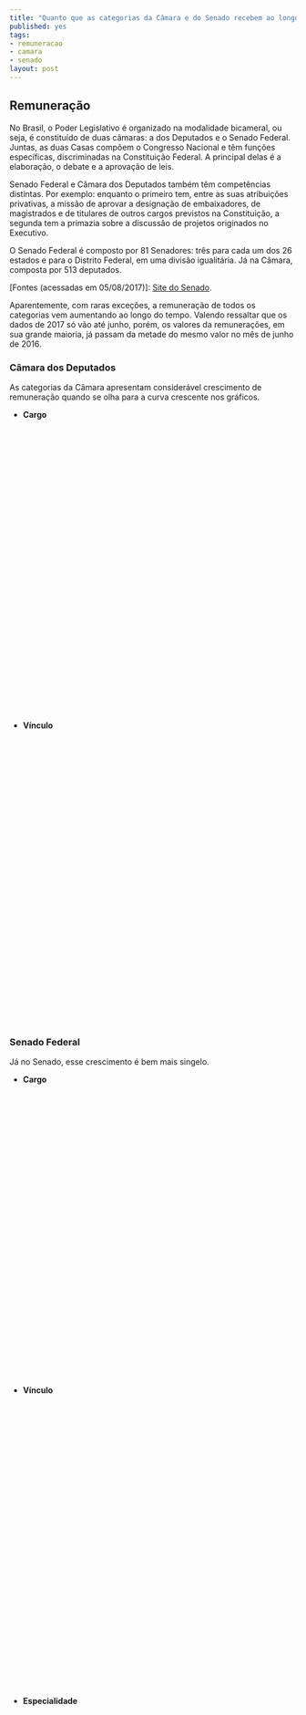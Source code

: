```yaml
---
title: "Quanto que as categorias da Câmara e do Senado recebem ao longo do tempo"
published: yes
tags:
- remuneracao
- camara
- senado
layout: post
---
```






## Remuneração

No Brasil, o Poder Legislativo é organizado na modalidade bicameral, ou seja, é constituído de duas câmaras: a dos Deputados e o Senado Federal. Juntas, as duas Casas compõem o Congresso Nacional e têm funções específicas, discriminadas na Constituição Federal. A principal delas é a elaboração, o debate e a aprovação de leis.

Senado Federal e Câmara dos Deputados também têm competências distintas. Por exemplo: enquanto o primeiro tem, entre as suas atribuições privativas, a missão de aprovar a designação de embaixadores, de magistrados e de titulares de outros cargos previstos na Constituição, a segunda tem a primazia sobre a discussão de projetos originados no Executivo.

O Senado Federal é composto por 81 Senadores: três para cada um dos 26 estados e para o Distrito Federal, em uma divisão igualitária. Já na Câmara, composta por 513 deputados.

[Fontes (acessadas em 05/08/2017)]: [Site do Senado](https://www12.senado.leg.br/transparencia/laipergunta).

Aparentemente, com raras exceções, a remuneração de todos os categorias vem aumentando ao longo do tempo. Valendo ressaltar que os dados de 2017 só vão até junho, porém, os valores da remunerações, em sua grande maioria, já passam da metade do  mesmo valor no mês de junho de 2016.

### **Câmara dos Deputados**

As categorias da Câmara apresentam considerável crescimento de remuneração quando se olha para a curva crescente nos gráficos.

* **Cargo**

<!--html_preserve--><div id="htmlwidget-bd9203473c2381dd79d2" style="width:100%;height:500px;" class="highchart html-widget"></div>
<script type="application/json" data-for="htmlwidget-bd9203473c2381dd79d2">{"x":{"hc_opts":{"title":{"text":null},"yAxis":{"title":{"text":"Valor da Remuneração (milhões R$)"},"type":"linear"},"credits":{"enabled":false},"exporting":{"enabled":false},"plotOptions":{"series":{"turboThreshold":0,"showInLegend":true,"marker":{"enabled":true}},"treemap":{"layoutAlgorithm":"squarified"},"bubble":{"minSize":5,"maxSize":25},"scatter":{"marker":{"symbol":"circle"}}},"annotationsOptions":{"enabledButtons":false},"tooltip":{"delayForDisplay":10,"pointFormat":"Valor: {point.y} <br> Média: {point.avg_kincaid}"},"series":[{"name":" ANALISTA LEGISLATIVO","data":[{"d":"2012-01-01","name":"2012-01-01","kincaid":123.89462069,"avg_kincaid":338.730291386667,"y":123.89462069,"size":338.730291386667,"z":338.730291386667},{"d":"2013-01-01","name":"2013-01-01","kincaid":316.99790974,"avg_kincaid":338.730291386667,"y":316.99790974,"size":338.730291386667,"z":338.730291386667},{"d":"2014-01-01","name":"2014-01-01","kincaid":358.33242684,"avg_kincaid":338.730291386667,"y":358.33242684,"size":338.730291386667,"z":338.730291386667},{"d":"2015-01-01","name":"2015-01-01","kincaid":466.64064704,"avg_kincaid":338.730291386667,"y":466.64064704,"size":338.730291386667,"z":338.730291386667},{"d":"2016-01-01","name":"2016-01-01","kincaid":487.75379089,"avg_kincaid":338.730291386667,"y":487.75379089,"size":338.730291386667,"z":338.730291386667},{"d":"2017-01-01","name":"2017-01-01","kincaid":278.76235312,"avg_kincaid":338.730291386667,"y":278.76235312,"size":338.730291386667,"z":338.730291386667}],"type":"bubble"},{"name":" CARGO EM COMISSAO","data":[{"d":"2012-01-01","name":"2012-01-01","kincaid":0.13996098,"avg_kincaid":0.23469335,"y":0.13996098,"size":0.23469335,"z":0.23469335},{"d":"2013-01-01","name":"2013-01-01","kincaid":0.40872643,"avg_kincaid":0.23469335,"y":0.40872643,"size":0.23469335,"z":0.23469335},{"d":"2014-01-01","name":"2014-01-01","kincaid":0.31203381,"avg_kincaid":0.23469335,"y":0.31203381,"size":0.23469335,"z":0.23469335},{"d":"2015-01-01","name":"2015-01-01","kincaid":0.15461441,"avg_kincaid":0.23469335,"y":0.15461441,"size":0.23469335,"z":0.23469335},{"d":"2016-01-01","name":"2016-01-01","kincaid":0.28034448,"avg_kincaid":0.23469335,"y":0.28034448,"size":0.23469335,"z":0.23469335},{"d":"2017-01-01","name":"2017-01-01","kincaid":0.11247999,"avg_kincaid":0.23469335,"y":0.11247999,"size":0.23469335,"z":0.23469335}],"type":"bubble"},{"name":" DEPUTADO","data":[{"d":"2012-01-01","name":"2012-01-01","kincaid":22.03194775,"avg_kincaid":85.72277961,"y":22.03194775,"size":85.72277961,"z":85.72277961},{"d":"2013-01-01","name":"2013-01-01","kincaid":52.4904465,"avg_kincaid":85.72277961,"y":52.4904465,"size":85.72277961,"z":85.72277961},{"d":"2014-01-01","name":"2014-01-01","kincaid":47.7768733,"avg_kincaid":85.72277961,"y":47.7768733,"size":85.72277961,"z":85.72277961},{"d":"2015-01-01","name":"2015-01-01","kincaid":136.21369157,"avg_kincaid":85.72277961,"y":136.21369157,"size":85.72277961,"z":85.72277961},{"d":"2016-01-01","name":"2016-01-01","kincaid":154.09333998,"avg_kincaid":85.72277961,"y":154.09333998,"size":85.72277961,"z":85.72277961},{"d":"2017-01-01","name":"2017-01-01","kincaid":101.73037856,"avg_kincaid":85.72277961,"y":101.73037856,"size":85.72277961,"z":85.72277961}],"type":"bubble"},{"name":" TECNICO LEGISLATIVO","data":[{"d":"2012-01-01","name":"2012-01-01","kincaid":76.45708965,"avg_kincaid":191.753450456667,"y":76.45708965,"size":191.753450456667,"z":191.753450456667},{"d":"2013-01-01","name":"2013-01-01","kincaid":194.10940987,"avg_kincaid":191.753450456667,"y":194.10940987,"size":191.753450456667,"z":191.753450456667},{"d":"2014-01-01","name":"2014-01-01","kincaid":210.61435241,"avg_kincaid":191.753450456667,"y":210.61435241,"size":191.753450456667,"z":191.753450456667},{"d":"2015-01-01","name":"2015-01-01","kincaid":259.7539336,"avg_kincaid":191.753450456667,"y":259.7539336,"size":191.753450456667,"z":191.753450456667},{"d":"2016-01-01","name":"2016-01-01","kincaid":264.12159985,"avg_kincaid":191.753450456667,"y":264.12159985,"size":191.753450456667,"z":191.753450456667},{"d":"2017-01-01","name":"2017-01-01","kincaid":145.46431736,"avg_kincaid":191.753450456667,"y":145.46431736,"size":191.753450456667,"z":191.753450456667}],"type":"bubble"}],"xAxis":{"type":"category","title":{"text":"Cargos"}}},"theme":{"chart":{"backgroundColor":"transparent"}},"conf_opts":{"global":{"Date":null,"VMLRadialGradientURL":"http =//code.highcharts.com/list(version)/gfx/vml-radial-gradient.png","canvasToolsURL":"http =//code.highcharts.com/list(version)/modules/canvas-tools.js","getTimezoneOffset":null,"timezoneOffset":0,"useUTC":true},"lang":{"contextButtonTitle":"Chart context menu","decimalPoint":".","downloadJPEG":"Download JPEG image","downloadPDF":"Download PDF document","downloadPNG":"Download PNG image","downloadSVG":"Download SVG vector image","drillUpText":"Back to {series.name}","invalidDate":null,"loading":"Loading...","months":["January","February","March","April","May","June","July","August","September","October","November","December"],"noData":"No data to display","numericSymbols":["k","M","G","T","P","E"],"printChart":"Print chart","resetZoom":"Reset zoom","resetZoomTitle":"Reset zoom level 1:1","shortMonths":["Jan","Feb","Mar","Apr","May","Jun","Jul","Aug","Sep","Oct","Nov","Dec"],"thousandsSep":" ","weekdays":["Sunday","Monday","Tuesday","Wednesday","Thursday","Friday","Saturday"]}},"type":"chart","fonts":[],"debug":false},"evals":[],"jsHooks":[]}</script><!--/html_preserve-->

* **Vínculo**

<!--html_preserve--><div id="htmlwidget-e07e918fb7351fc9e4ca" style="width:100%;height:500px;" class="highchart html-widget"></div>
<script type="application/json" data-for="htmlwidget-e07e918fb7351fc9e4ca">{"x":{"hc_opts":{"title":{"text":null},"yAxis":{"title":{"text":"Valor da Remuneração (milhões R$)"},"type":"linear"},"credits":{"enabled":false},"exporting":{"enabled":false},"plotOptions":{"series":{"turboThreshold":0,"showInLegend":true,"marker":{"enabled":true}},"treemap":{"layoutAlgorithm":"squarified"},"bubble":{"minSize":5,"maxSize":25},"scatter":{"marker":{"symbol":"circle"}}},"annotationsOptions":{"enabledButtons":false},"tooltip":{"delayForDisplay":10,"pointFormat":"Valor: {point.y} <br> Média: {point.avg_kincaid}"},"series":[{"name":" APOSENTADORIA PARLAMENTAR","data":[{"d":"2012-01-01","name":"2012-01-01","kincaid":0.11693468,"avg_kincaid":0.299149594,"y":0.11693468,"size":0.299149594,"z":0.299149594},{"d":"2013-01-01","name":"2013-01-01","kincaid":0.18254185,"avg_kincaid":0.299149594,"y":0.18254185,"size":0.299149594,"z":0.299149594},{"d":"2014-01-01","name":"2014-01-01","kincaid":0.3834644,"avg_kincaid":0.299149594,"y":0.3834644,"size":0.299149594,"z":0.299149594},{"d":"2015-01-01","name":"2015-01-01","kincaid":0.44010299,"avg_kincaid":0.299149594,"y":0.44010299,"size":0.299149594,"z":0.299149594},{"d":"2016-01-01","name":"2016-01-01","kincaid":0.37270405,"avg_kincaid":0.299149594,"y":0.37270405,"size":0.299149594,"z":0.299149594}],"type":"bubble"},{"name":" CARGO DE NATUREZA ESPECIAL","data":[{"d":"2012-01-01","name":"2012-01-01","kincaid":0.0581688,"avg_kincaid":0.09327073,"y":0.0581688,"size":0.09327073,"z":0.09327073},{"d":"2013-01-01","name":"2013-01-01","kincaid":0.11648413,"avg_kincaid":0.09327073,"y":0.11648413,"size":0.09327073,"z":0.09327073},{"d":"2014-01-01","name":"2014-01-01","kincaid":0.06847144,"avg_kincaid":0.09327073,"y":0.06847144,"size":0.09327073,"z":0.09327073},{"d":"2015-01-01","name":"2015-01-01","kincaid":0.07190124,"avg_kincaid":0.09327073,"y":0.07190124,"size":0.09327073,"z":0.09327073},{"d":"2016-01-01","name":"2016-01-01","kincaid":0.18057323,"avg_kincaid":0.09327073,"y":0.18057323,"size":0.09327073,"z":0.09327073},{"d":"2017-01-01","name":"2017-01-01","kincaid":0.06402554,"avg_kincaid":0.09327073,"y":0.06402554,"size":0.09327073,"z":0.09327073}],"type":"bubble"},{"name":" INATIVO","data":[{"d":"2012-01-01","name":"2012-01-01","kincaid":0.1044544,"avg_kincaid":0.476908848333333,"y":0.1044544,"size":0.476908848333333,"z":0.476908848333333},{"d":"2013-01-01","name":"2013-01-01","kincaid":0.64881447,"avg_kincaid":0.476908848333333,"y":0.64881447,"size":0.476908848333333,"z":0.476908848333333},{"d":"2014-01-01","name":"2014-01-01","kincaid":0.87240956,"avg_kincaid":0.476908848333333,"y":0.87240956,"size":0.476908848333333,"z":0.476908848333333},{"d":"2015-01-01","name":"2015-01-01","kincaid":0.75443978,"avg_kincaid":0.476908848333333,"y":0.75443978,"size":0.476908848333333,"z":0.476908848333333},{"d":"2016-01-01","name":"2016-01-01","kincaid":0.25278077,"avg_kincaid":0.476908848333333,"y":0.25278077,"size":0.476908848333333,"z":0.476908848333333},{"d":"2017-01-01","name":"2017-01-01","kincaid":0.22855411,"avg_kincaid":0.476908848333333,"y":0.22855411,"size":0.476908848333333,"z":0.476908848333333}],"type":"bubble"},{"name":" PARLAMENTAR","data":[{"d":"2012-01-01","name":"2012-01-01","kincaid":21.91501307,"avg_kincaid":85.4734882816667,"y":21.91501307,"size":85.4734882816667,"z":85.4734882816667},{"d":"2013-01-01","name":"2013-01-01","kincaid":52.30790465,"avg_kincaid":85.4734882816667,"y":52.30790465,"size":85.4734882816667,"z":85.4734882816667},{"d":"2014-01-01","name":"2014-01-01","kincaid":47.3934089,"avg_kincaid":85.4734882816667,"y":47.3934089,"size":85.4734882816667,"z":85.4734882816667},{"d":"2015-01-01","name":"2015-01-01","kincaid":135.77358858,"avg_kincaid":85.4734882816667,"y":135.77358858,"size":85.4734882816667,"z":85.4734882816667},{"d":"2016-01-01","name":"2016-01-01","kincaid":153.72063593,"avg_kincaid":85.4734882816667,"y":153.72063593,"size":85.4734882816667,"z":85.4734882816667},{"d":"2017-01-01","name":"2017-01-01","kincaid":101.73037856,"avg_kincaid":85.4734882816667,"y":101.73037856,"size":85.4734882816667,"z":85.4734882816667}],"type":"bubble"},{"name":" PENSAO CIVIL","data":[{"d":"2012-01-01","name":"2012-01-01","kincaid":0.06914808,"avg_kincaid":0.198182503333333,"y":0.06914808,"size":0.198182503333333,"z":0.198182503333333},{"d":"2013-01-01","name":"2013-01-01","kincaid":0.21337269,"avg_kincaid":0.198182503333333,"y":0.21337269,"size":0.198182503333333,"z":0.198182503333333},{"d":"2014-01-01","name":"2014-01-01","kincaid":0.19559919,"avg_kincaid":0.198182503333333,"y":0.19559919,"size":0.198182503333333,"z":0.198182503333333},{"d":"2015-01-01","name":"2015-01-01","kincaid":0.22259537,"avg_kincaid":0.198182503333333,"y":0.22259537,"size":0.198182503333333,"z":0.198182503333333},{"d":"2016-01-01","name":"2016-01-01","kincaid":0.29699375,"avg_kincaid":0.198182503333333,"y":0.29699375,"size":0.198182503333333,"z":0.198182503333333},{"d":"2017-01-01","name":"2017-01-01","kincaid":0.19138594,"avg_kincaid":0.198182503333333,"y":0.19138594,"size":0.198182503333333,"z":0.198182503333333}],"type":"bubble"},{"name":" QUADRO EFETIVO","data":[{"d":"2012-01-01","name":"2012-01-01","kincaid":200.17810786,"avg_kincaid":529.808650491667,"y":200.17810786,"size":529.808650491667,"z":529.808650491667},{"d":"2013-01-01","name":"2013-01-01","kincaid":510.24513245,"avg_kincaid":529.808650491667,"y":510.24513245,"size":529.808650491667,"z":529.808650491667},{"d":"2014-01-01","name":"2014-01-01","kincaid":567.8787705,"avg_kincaid":529.808650491667,"y":567.8787705,"size":529.808650491667,"z":529.808650491667},{"d":"2015-01-01","name":"2015-01-01","kincaid":725.41754549,"avg_kincaid":529.808650491667,"y":725.41754549,"size":529.808650491667,"z":529.808650491667},{"d":"2016-01-01","name":"2016-01-01","kincaid":751.32561622,"avg_kincaid":529.808650491667,"y":751.32561622,"size":529.808650491667,"z":529.808650491667},{"d":"2017-01-01","name":"2017-01-01","kincaid":423.80673043,"avg_kincaid":529.808650491667,"y":423.80673043,"size":529.808650491667,"z":529.808650491667}],"type":"bubble"},{"name":" SECRETARIO PARLAMENTAR","data":[{"d":"2012-01-01","name":"2012-01-01","kincaid":0.07456109,"avg_kincaid":0.136000881666667,"y":0.07456109,"size":0.136000881666667,"z":0.136000881666667},{"d":"2013-01-01","name":"2013-01-01","kincaid":0.26694296,"avg_kincaid":0.136000881666667,"y":0.26694296,"size":0.136000881666667,"z":0.136000881666667},{"d":"2014-01-01","name":"2014-01-01","kincaid":0.24356237,"avg_kincaid":0.136000881666667,"y":0.24356237,"size":0.136000881666667,"z":0.136000881666667},{"d":"2015-01-01","name":"2015-01-01","kincaid":0.08271317,"avg_kincaid":0.136000881666667,"y":0.08271317,"size":0.136000881666667,"z":0.136000881666667},{"d":"2016-01-01","name":"2016-01-01","kincaid":0.09977125,"avg_kincaid":0.136000881666667,"y":0.09977125,"size":0.136000881666667,"z":0.136000881666667},{"d":"2017-01-01","name":"2017-01-01","kincaid":0.04845445,"avg_kincaid":0.136000881666667,"y":0.04845445,"size":0.136000881666667,"z":0.136000881666667}],"type":"bubble"},{"name":" SECRETARIO PARLAMENTAR REQUISITADO","data":[{"d":"2012-01-01","name":"2012-01-01","kincaid":0.00723109,"avg_kincaid":0.016265215,"y":0.00723109,"size":0.016265215,"z":0.016265215},{"d":"2013-01-01","name":"2013-01-01","kincaid":0.02529934,"avg_kincaid":0.016265215,"y":0.02529934,"size":0.016265215,"z":0.016265215}],"type":"bubble"}],"xAxis":{"type":"category","title":{"text":"Vínculo"}}},"theme":{"chart":{"backgroundColor":"transparent"}},"conf_opts":{"global":{"Date":null,"VMLRadialGradientURL":"http =//code.highcharts.com/list(version)/gfx/vml-radial-gradient.png","canvasToolsURL":"http =//code.highcharts.com/list(version)/modules/canvas-tools.js","getTimezoneOffset":null,"timezoneOffset":0,"useUTC":true},"lang":{"contextButtonTitle":"Chart context menu","decimalPoint":".","downloadJPEG":"Download JPEG image","downloadPDF":"Download PDF document","downloadPNG":"Download PNG image","downloadSVG":"Download SVG vector image","drillUpText":"Back to {series.name}","invalidDate":null,"loading":"Loading...","months":["January","February","March","April","May","June","July","August","September","October","November","December"],"noData":"No data to display","numericSymbols":["k","M","G","T","P","E"],"printChart":"Print chart","resetZoom":"Reset zoom","resetZoomTitle":"Reset zoom level 1:1","shortMonths":["Jan","Feb","Mar","Apr","May","Jun","Jul","Aug","Sep","Oct","Nov","Dec"],"thousandsSep":" ","weekdays":["Sunday","Monday","Tuesday","Wednesday","Thursday","Friday","Saturday"]}},"type":"chart","fonts":[],"debug":false},"evals":[],"jsHooks":[]}</script><!--/html_preserve-->

### **Senado Federal**

Já no Senado, esse crescimento é bem mais singelo.

* **Cargo**

<!--html_preserve--><div id="htmlwidget-ce75dea03dd450ec0261" style="width:100%;height:500px;" class="highchart html-widget"></div>
<script type="application/json" data-for="htmlwidget-ce75dea03dd450ec0261">{"x":{"hc_opts":{"title":{"text":null},"yAxis":{"title":{"text":"Valor da Remuneração (milhões R$)"},"type":"linear"},"credits":{"enabled":false},"exporting":{"enabled":false},"plotOptions":{"series":{"turboThreshold":0,"showInLegend":true,"marker":{"enabled":true}},"treemap":{"layoutAlgorithm":"squarified"},"bubble":{"minSize":5,"maxSize":25},"scatter":{"marker":{"symbol":"circle"}}},"annotationsOptions":{"enabledButtons":false},"tooltip":{"delayForDisplay":10,"pointFormat":"Valor: {point.y} <br> Média: {point.avg_kincaid}"},"series":[{"name":"ADVOGADO","data":[{"d":"2013-01-01","name":"2013-01-01","kincaid":8.73258617,"avg_kincaid":8.434512248,"y":8.73258617,"size":8.434512248,"z":8.434512248},{"d":"2014-01-01","name":"2014-01-01","kincaid":9.17343126,"avg_kincaid":8.434512248,"y":9.17343126,"size":8.434512248,"z":8.434512248},{"d":"2015-01-01","name":"2015-01-01","kincaid":9.05329285,"avg_kincaid":8.434512248,"y":9.05329285,"size":8.434512248,"z":8.434512248},{"d":"2016-01-01","name":"2016-01-01","kincaid":9.78336902,"avg_kincaid":8.434512248,"y":9.78336902,"size":8.434512248,"z":8.434512248},{"d":"2017-01-01","name":"2017-01-01","kincaid":5.42988194,"avg_kincaid":8.434512248,"y":5.42988194,"size":8.434512248,"z":8.434512248}],"type":"bubble"},{"name":"ANALISTA LEGISLATIVO","data":[{"d":"2013-01-01","name":"2013-01-01","kincaid":662.64595788,"avg_kincaid":666.12645759,"y":662.64595788,"size":666.12645759,"z":666.12645759},{"d":"2014-01-01","name":"2014-01-01","kincaid":698.56168925,"avg_kincaid":666.12645759,"y":698.56168925,"size":666.12645759,"z":666.12645759},{"d":"2015-01-01","name":"2015-01-01","kincaid":718.94570512,"avg_kincaid":666.12645759,"y":718.94570512,"size":666.12645759,"z":666.12645759},{"d":"2016-01-01","name":"2016-01-01","kincaid":804.86017581,"avg_kincaid":666.12645759,"y":804.86017581,"size":666.12645759,"z":666.12645759},{"d":"2017-01-01","name":"2017-01-01","kincaid":445.61875989,"avg_kincaid":666.12645759,"y":445.61875989,"size":666.12645759,"z":666.12645759}],"type":"bubble"},{"name":"AUXILIAR LEGISLATIVO","data":[{"d":"2013-01-01","name":"2013-01-01","kincaid":15.51823046,"avg_kincaid":15.451945784,"y":15.51823046,"size":15.451945784,"z":15.451945784},{"d":"2014-01-01","name":"2014-01-01","kincaid":16.1592185,"avg_kincaid":15.451945784,"y":16.1592185,"size":15.451945784,"z":15.451945784},{"d":"2015-01-01","name":"2015-01-01","kincaid":16.22789898,"avg_kincaid":15.451945784,"y":16.22789898,"size":15.451945784,"z":15.451945784},{"d":"2016-01-01","name":"2016-01-01","kincaid":19.00528578,"avg_kincaid":15.451945784,"y":19.00528578,"size":15.451945784,"z":15.451945784},{"d":"2017-01-01","name":"2017-01-01","kincaid":10.3490952,"avg_kincaid":15.451945784,"y":10.3490952,"size":15.451945784,"z":15.451945784}],"type":"bubble"},{"name":"CARGO EM COMISSÃO","data":[{"d":"2013-01-01","name":"2013-01-01","kincaid":100.91791467,"avg_kincaid":154.734933742,"y":100.91791467,"size":154.734933742,"z":154.734933742},{"d":"2014-01-01","name":"2014-01-01","kincaid":119.30959212,"avg_kincaid":154.734933742,"y":119.30959212,"size":154.734933742,"z":154.734933742},{"d":"2015-01-01","name":"2015-01-01","kincaid":171.81975836,"avg_kincaid":154.734933742,"y":171.81975836,"size":154.734933742,"z":154.734933742},{"d":"2016-01-01","name":"2016-01-01","kincaid":231.80406765,"avg_kincaid":154.734933742,"y":231.80406765,"size":154.734933742,"z":154.734933742},{"d":"2017-01-01","name":"2017-01-01","kincaid":149.82333591,"avg_kincaid":154.734933742,"y":149.82333591,"size":154.734933742,"z":154.734933742}],"type":"bubble"},{"name":"CARGO ISOLADO","data":[{"d":"2013-01-01","name":"2013-01-01","kincaid":1.48991189,"avg_kincaid":1.372493328,"y":1.48991189,"size":1.372493328,"z":1.372493328},{"d":"2014-01-01","name":"2014-01-01","kincaid":1.54700766,"avg_kincaid":1.372493328,"y":1.54700766,"size":1.372493328,"z":1.372493328},{"d":"2015-01-01","name":"2015-01-01","kincaid":1.60581387,"avg_kincaid":1.372493328,"y":1.60581387,"size":1.372493328,"z":1.372493328},{"d":"2016-01-01","name":"2016-01-01","kincaid":1.5237242,"avg_kincaid":1.372493328,"y":1.5237242,"size":1.372493328,"z":1.372493328},{"d":"2017-01-01","name":"2017-01-01","kincaid":0.69600902,"avg_kincaid":1.372493328,"y":0.69600902,"size":1.372493328,"z":1.372493328}],"type":"bubble"},{"name":"CONSULTOR LEGISLATIVO","data":[{"d":"2013-01-01","name":"2013-01-01","kincaid":90.51315997,"avg_kincaid":102.217060566,"y":90.51315997,"size":102.217060566,"z":102.217060566},{"d":"2014-01-01","name":"2014-01-01","kincaid":106.61189083,"avg_kincaid":102.217060566,"y":106.61189083,"size":102.217060566,"z":102.217060566},{"d":"2015-01-01","name":"2015-01-01","kincaid":115.97823129,"avg_kincaid":102.217060566,"y":115.97823129,"size":102.217060566,"z":102.217060566},{"d":"2016-01-01","name":"2016-01-01","kincaid":127.45898685,"avg_kincaid":102.217060566,"y":127.45898685,"size":102.217060566,"z":102.217060566},{"d":"2017-01-01","name":"2017-01-01","kincaid":70.52303389,"avg_kincaid":102.217060566,"y":70.52303389,"size":102.217060566,"z":102.217060566}],"type":"bubble"},{"name":"IPC ","data":[{"d":"2013-01-01","name":"2013-01-01","kincaid":2.13738768,"avg_kincaid":2.495708998,"y":2.13738768,"size":2.495708998,"z":2.495708998},{"d":"2014-01-01","name":"2014-01-01","kincaid":2.48341326,"avg_kincaid":2.495708998,"y":2.48341326,"size":2.495708998,"z":2.495708998},{"d":"2015-01-01","name":"2015-01-01","kincaid":3.03610871,"avg_kincaid":2.495708998,"y":3.03610871,"size":2.495708998,"z":2.495708998},{"d":"2016-01-01","name":"2016-01-01","kincaid":3.14165345,"avg_kincaid":2.495708998,"y":3.14165345,"size":2.495708998,"z":2.495708998},{"d":"2017-01-01","name":"2017-01-01","kincaid":1.67998189,"avg_kincaid":2.495708998,"y":1.67998189,"size":2.495708998,"z":2.495708998}],"type":"bubble"},{"name":"SECRETÁRIO PARLAMENTAR","data":[{"d":"2013-01-01","name":"2013-01-01","kincaid":1.53072339,"avg_kincaid":1.42143648,"y":1.53072339,"size":1.42143648,"z":1.42143648},{"d":"2014-01-01","name":"2014-01-01","kincaid":1.57636841,"avg_kincaid":1.42143648,"y":1.57636841,"size":1.42143648,"z":1.42143648},{"d":"2015-01-01","name":"2015-01-01","kincaid":1.45619389,"avg_kincaid":1.42143648,"y":1.45619389,"size":1.42143648,"z":1.42143648},{"d":"2016-01-01","name":"2016-01-01","kincaid":1.62488551,"avg_kincaid":1.42143648,"y":1.62488551,"size":1.42143648,"z":1.42143648},{"d":"2017-01-01","name":"2017-01-01","kincaid":0.9190112,"avg_kincaid":1.42143648,"y":0.9190112,"size":1.42143648,"z":1.42143648}],"type":"bubble"},{"name":"TECNICO LEGISLATIVO","data":[{"d":"2013-01-01","name":"2013-01-01","kincaid":643.14145554,"avg_kincaid":623.838638286,"y":643.14145554,"size":623.838638286,"z":623.838638286},{"d":"2014-01-01","name":"2014-01-01","kincaid":667.76828158,"avg_kincaid":623.838638286,"y":667.76828158,"size":623.838638286,"z":623.838638286},{"d":"2015-01-01","name":"2015-01-01","kincaid":655.080967,"avg_kincaid":623.838638286,"y":655.080967,"size":623.838638286,"z":623.838638286},{"d":"2016-01-01","name":"2016-01-01","kincaid":734.77945044,"avg_kincaid":623.838638286,"y":734.77945044,"size":623.838638286,"z":623.838638286},{"d":"2017-01-01","name":"2017-01-01","kincaid":418.42303687,"avg_kincaid":623.838638286,"y":418.42303687,"size":623.838638286,"z":623.838638286}],"type":"bubble"}],"xAxis":{"type":"category","title":{"text":"Cargo"}}},"theme":{"chart":{"backgroundColor":"transparent"}},"conf_opts":{"global":{"Date":null,"VMLRadialGradientURL":"http =//code.highcharts.com/list(version)/gfx/vml-radial-gradient.png","canvasToolsURL":"http =//code.highcharts.com/list(version)/modules/canvas-tools.js","getTimezoneOffset":null,"timezoneOffset":0,"useUTC":true},"lang":{"contextButtonTitle":"Chart context menu","decimalPoint":".","downloadJPEG":"Download JPEG image","downloadPDF":"Download PDF document","downloadPNG":"Download PNG image","downloadSVG":"Download SVG vector image","drillUpText":"Back to {series.name}","invalidDate":null,"loading":"Loading...","months":["January","February","March","April","May","June","July","August","September","October","November","December"],"noData":"No data to display","numericSymbols":["k","M","G","T","P","E"],"printChart":"Print chart","resetZoom":"Reset zoom","resetZoomTitle":"Reset zoom level 1:1","shortMonths":["Jan","Feb","Mar","Apr","May","Jun","Jul","Aug","Sep","Oct","Nov","Dec"],"thousandsSep":" ","weekdays":["Sunday","Monday","Tuesday","Wednesday","Thursday","Friday","Saturday"]}},"type":"chart","fonts":[],"debug":false},"evals":[],"jsHooks":[]}</script><!--/html_preserve-->

* **Vínculo**

<!--html_preserve--><div id="htmlwidget-85f3e714c31e0de50ca6" style="width:100%;height:500px;" class="highchart html-widget"></div>
<script type="application/json" data-for="htmlwidget-85f3e714c31e0de50ca6">{"x":{"hc_opts":{"title":{"text":null},"yAxis":{"title":{"text":"Valor da Remuneração (milhões R$)"},"type":"linear"},"credits":{"enabled":false},"exporting":{"enabled":false},"plotOptions":{"series":{"turboThreshold":0,"showInLegend":true,"marker":{"enabled":true}},"treemap":{"layoutAlgorithm":"squarified"},"bubble":{"minSize":5,"maxSize":25},"scatter":{"marker":{"symbol":"circle"}}},"annotationsOptions":{"enabledButtons":false},"tooltip":{"delayForDisplay":10,"pointFormat":"Valor: {point.y} <br> Média: {point.avg_kincaid}"},"series":[{"name":"COMISSIONADO","data":[{"d":"2013-01-01","name":"2013-01-01","kincaid":100.91791467,"avg_kincaid":154.734933742,"y":100.91791467,"size":154.734933742,"z":154.734933742},{"d":"2014-01-01","name":"2014-01-01","kincaid":119.30959212,"avg_kincaid":154.734933742,"y":119.30959212,"size":154.734933742,"z":154.734933742},{"d":"2015-01-01","name":"2015-01-01","kincaid":171.81975836,"avg_kincaid":154.734933742,"y":171.81975836,"size":154.734933742,"z":154.734933742},{"d":"2016-01-01","name":"2016-01-01","kincaid":231.80406765,"avg_kincaid":154.734933742,"y":231.80406765,"size":154.734933742,"z":154.734933742},{"d":"2017-01-01","name":"2017-01-01","kincaid":149.82333591,"avg_kincaid":154.734933742,"y":149.82333591,"size":154.734933742,"z":154.734933742}],"type":"bubble"},{"name":"EFETIVO","data":[{"d":"2013-01-01","name":"2013-01-01","kincaid":1425.70941298,"avg_kincaid":1421.35825328,"y":1425.70941298,"size":1421.35825328,"z":1421.35825328},{"d":"2014-01-01","name":"2014-01-01","kincaid":1503.88130075,"avg_kincaid":1421.35825328,"y":1503.88130075,"size":1421.35825328,"z":1421.35825328},{"d":"2015-01-01","name":"2015-01-01","kincaid":1521.38421171,"avg_kincaid":1421.35825328,"y":1521.38421171,"size":1421.35825328,"z":1421.35825328},{"d":"2016-01-01","name":"2016-01-01","kincaid":1702.17753106,"avg_kincaid":1421.35825328,"y":1702.17753106,"size":1421.35825328,"z":1421.35825328},{"d":"2017-01-01","name":"2017-01-01","kincaid":953.6388099,"avg_kincaid":1421.35825328,"y":953.6388099,"size":1421.35825328,"z":1421.35825328}],"type":"bubble"}],"xAxis":{"type":"category","title":{"text":"Vínculo"}}},"theme":{"chart":{"backgroundColor":"transparent"}},"conf_opts":{"global":{"Date":null,"VMLRadialGradientURL":"http =//code.highcharts.com/list(version)/gfx/vml-radial-gradient.png","canvasToolsURL":"http =//code.highcharts.com/list(version)/modules/canvas-tools.js","getTimezoneOffset":null,"timezoneOffset":0,"useUTC":true},"lang":{"contextButtonTitle":"Chart context menu","decimalPoint":".","downloadJPEG":"Download JPEG image","downloadPDF":"Download PDF document","downloadPNG":"Download PNG image","downloadSVG":"Download SVG vector image","drillUpText":"Back to {series.name}","invalidDate":null,"loading":"Loading...","months":["January","February","March","April","May","June","July","August","September","October","November","December"],"noData":"No data to display","numericSymbols":["k","M","G","T","P","E"],"printChart":"Print chart","resetZoom":"Reset zoom","resetZoomTitle":"Reset zoom level 1:1","shortMonths":["Jan","Feb","Mar","Apr","May","Jun","Jul","Aug","Sep","Oct","Nov","Dec"],"thousandsSep":" ","weekdays":["Sunday","Monday","Tuesday","Wednesday","Thursday","Friday","Saturday"]}},"type":"chart","fonts":[],"debug":false},"evals":[],"jsHooks":[]}</script><!--/html_preserve-->

* **Especialidade**

<!--html_preserve--><div id="htmlwidget-52bfdbecfe797984b97f" style="width:100%;height:500px;" class="highchart html-widget"></div>
<script type="application/json" data-for="htmlwidget-52bfdbecfe797984b97f">{"x":{"hc_opts":{"title":{"text":null},"yAxis":{"title":{"text":"Valor da Remuneração (milhões R$)"},"type":"linear"},"credits":{"enabled":false},"exporting":{"enabled":false},"plotOptions":{"series":{"turboThreshold":0,"showInLegend":true,"marker":{"enabled":true}},"treemap":{"layoutAlgorithm":"squarified"},"bubble":{"minSize":5,"maxSize":25},"scatter":{"marker":{"symbol":"circle"}}},"annotationsOptions":{"enabledButtons":false},"tooltip":{"delayForDisplay":10,"pointFormat":"Valor: {point.y} <br> Média: {point.avg_kincaid}"},"series":[{"name":"ADMINISTRAÇÃO","data":[{"d":"2013-01-01","name":"2013-01-01","kincaid":193.46704198,"avg_kincaid":194.90213362,"y":193.46704198,"size":194.90213362,"z":194.90213362},{"d":"2014-01-01","name":"2014-01-01","kincaid":206.50204633,"avg_kincaid":194.90213362,"y":206.50204633,"size":194.90213362,"z":194.90213362},{"d":"2015-01-01","name":"2015-01-01","kincaid":208.04082858,"avg_kincaid":194.90213362,"y":208.04082858,"size":194.90213362,"z":194.90213362},{"d":"2016-01-01","name":"2016-01-01","kincaid":235.11253684,"avg_kincaid":194.90213362,"y":235.11253684,"size":194.90213362,"z":194.90213362},{"d":"2017-01-01","name":"2017-01-01","kincaid":131.38821437,"avg_kincaid":194.90213362,"y":131.38821437,"size":194.90213362,"z":194.90213362}],"type":"bubble"},{"name":"ADVOCACIA","data":[{"d":"2013-01-01","name":"2013-01-01","kincaid":9.57122645,"avg_kincaid":9.261630584,"y":9.57122645,"size":9.261630584,"z":9.261630584},{"d":"2014-01-01","name":"2014-01-01","kincaid":10.05396667,"avg_kincaid":9.261630584,"y":10.05396667,"size":9.261630584,"z":9.261630584},{"d":"2015-01-01","name":"2015-01-01","kincaid":9.95422309,"avg_kincaid":9.261630584,"y":9.95422309,"size":9.261630584,"z":9.261630584},{"d":"2016-01-01","name":"2016-01-01","kincaid":10.77805895,"avg_kincaid":9.261630584,"y":10.77805895,"size":9.261630584,"z":9.261630584},{"d":"2017-01-01","name":"2017-01-01","kincaid":5.95067776,"avg_kincaid":9.261630584,"y":5.95067776,"size":9.261630584,"z":9.261630584}],"type":"bubble"},{"name":"ANÁLISE DE CUSTOS","data":[{"d":"2013-01-01","name":"2013-01-01","kincaid":0.53746194,"avg_kincaid":0.525067806,"y":0.53746194,"size":0.525067806,"z":0.525067806},{"d":"2014-01-01","name":"2014-01-01","kincaid":0.56418218,"avg_kincaid":0.525067806,"y":0.56418218,"size":0.525067806,"z":0.525067806},{"d":"2015-01-01","name":"2015-01-01","kincaid":0.56710074,"avg_kincaid":0.525067806,"y":0.56710074,"size":0.525067806,"z":0.525067806},{"d":"2016-01-01","name":"2016-01-01","kincaid":0.62461101,"avg_kincaid":0.525067806,"y":0.62461101,"size":0.525067806,"z":0.525067806},{"d":"2017-01-01","name":"2017-01-01","kincaid":0.33198316,"avg_kincaid":0.525067806,"y":0.33198316,"size":0.525067806,"z":0.525067806}],"type":"bubble"},{"name":"ANALISTA LEGISLATIVO","data":[{"d":"2013-01-01","name":"2013-01-01","kincaid":0.7170806,"avg_kincaid":0.739058204,"y":0.7170806,"size":0.739058204,"z":0.739058204},{"d":"2014-01-01","name":"2014-01-01","kincaid":0.75126352,"avg_kincaid":0.739058204,"y":0.75126352,"size":0.739058204,"z":0.739058204},{"d":"2015-01-01","name":"2015-01-01","kincaid":0.78778601,"avg_kincaid":0.739058204,"y":0.78778601,"size":0.739058204,"z":0.739058204},{"d":"2016-01-01","name":"2016-01-01","kincaid":0.94977801,"avg_kincaid":0.739058204,"y":0.94977801,"size":0.739058204,"z":0.739058204},{"d":"2017-01-01","name":"2017-01-01","kincaid":0.48938288,"avg_kincaid":0.739058204,"y":0.48938288,"size":0.739058204,"z":0.739058204}],"type":"bubble"},{"name":"APOSENTADORIA SERVIDOR IPC/PSSC","data":[{"d":"2013-01-01","name":"2013-01-01","kincaid":2.13738768,"avg_kincaid":2.495708998,"y":2.13738768,"size":2.495708998,"z":2.495708998},{"d":"2014-01-01","name":"2014-01-01","kincaid":2.48341326,"avg_kincaid":2.495708998,"y":2.48341326,"size":2.495708998,"z":2.495708998},{"d":"2015-01-01","name":"2015-01-01","kincaid":3.03610871,"avg_kincaid":2.495708998,"y":3.03610871,"size":2.495708998,"z":2.495708998},{"d":"2016-01-01","name":"2016-01-01","kincaid":3.14165345,"avg_kincaid":2.495708998,"y":3.14165345,"size":2.495708998,"z":2.495708998},{"d":"2017-01-01","name":"2017-01-01","kincaid":1.67998189,"avg_kincaid":2.495708998,"y":1.67998189,"size":2.495708998,"z":2.495708998}],"type":"bubble"},{"name":"ARQUITETURA","data":[{"d":"2013-01-01","name":"2013-01-01","kincaid":1.75209961,"avg_kincaid":1.875097278,"y":1.75209961,"size":1.875097278,"z":1.875097278},{"d":"2014-01-01","name":"2014-01-01","kincaid":1.90144465,"avg_kincaid":1.875097278,"y":1.90144465,"size":1.875097278,"z":1.875097278},{"d":"2015-01-01","name":"2015-01-01","kincaid":1.97798664,"avg_kincaid":1.875097278,"y":1.97798664,"size":1.875097278,"z":1.875097278},{"d":"2016-01-01","name":"2016-01-01","kincaid":2.51597355,"avg_kincaid":1.875097278,"y":2.51597355,"size":1.875097278,"z":1.875097278},{"d":"2017-01-01","name":"2017-01-01","kincaid":1.22798194,"avg_kincaid":1.875097278,"y":1.22798194,"size":1.875097278,"z":1.875097278}],"type":"bubble"},{"name":"ARQUIVOLOGIA","data":[{"d":"2013-01-01","name":"2013-01-01","kincaid":1.40230081,"avg_kincaid":2.013991292,"y":1.40230081,"size":2.013991292,"z":2.013991292},{"d":"2014-01-01","name":"2014-01-01","kincaid":1.90056839,"avg_kincaid":2.013991292,"y":1.90056839,"size":2.013991292,"z":2.013991292},{"d":"2015-01-01","name":"2015-01-01","kincaid":2.4100203,"avg_kincaid":2.013991292,"y":2.4100203,"size":2.013991292,"z":2.013991292},{"d":"2016-01-01","name":"2016-01-01","kincaid":2.75735261,"avg_kincaid":2.013991292,"y":2.75735261,"size":2.013991292,"z":2.013991292},{"d":"2017-01-01","name":"2017-01-01","kincaid":1.59971435,"avg_kincaid":2.013991292,"y":1.59971435,"size":2.013991292,"z":2.013991292}],"type":"bubble"},{"name":"ASSESSOR","data":[{"d":"2013-01-01","name":"2013-01-01","kincaid":0.33654075,"avg_kincaid":0.30826397,"y":0.33654075,"size":0.30826397,"z":0.30826397},{"d":"2014-01-01","name":"2014-01-01","kincaid":0.35329483,"avg_kincaid":0.30826397,"y":0.35329483,"size":0.30826397,"z":0.30826397},{"d":"2015-01-01","name":"2015-01-01","kincaid":0.3703846,"avg_kincaid":0.30826397,"y":0.3703846,"size":0.30826397,"z":0.30826397},{"d":"2016-01-01","name":"2016-01-01","kincaid":0.1728357,"avg_kincaid":0.30826397,"y":0.1728357,"size":0.30826397,"z":0.30826397}],"type":"bubble"},{"name":"ASSESSORAMENTO EM ORÇAMENTOS","data":[{"d":"2013-01-01","name":"2013-01-01","kincaid":11.43514215,"avg_kincaid":13.318033034,"y":11.43514215,"size":13.318033034,"z":13.318033034},{"d":"2014-01-01","name":"2014-01-01","kincaid":13.63142569,"avg_kincaid":13.318033034,"y":13.63142569,"size":13.318033034,"z":13.318033034},{"d":"2015-01-01","name":"2015-01-01","kincaid":15.27683013,"avg_kincaid":13.318033034,"y":15.27683013,"size":13.318033034,"z":13.318033034},{"d":"2016-01-01","name":"2016-01-01","kincaid":16.89831599,"avg_kincaid":13.318033034,"y":16.89831599,"size":13.318033034,"z":13.318033034},{"d":"2017-01-01","name":"2017-01-01","kincaid":9.34845121,"avg_kincaid":13.318033034,"y":9.34845121,"size":13.318033034,"z":13.318033034}],"type":"bubble"},{"name":"ASSESSORAMENTO LEGISLATIVO","data":[{"d":"2013-01-01","name":"2013-01-01","kincaid":78.77351374,"avg_kincaid":88.62137591,"y":78.77351374,"size":88.62137591,"z":88.62137591},{"d":"2014-01-01","name":"2014-01-01","kincaid":92.68863387,"avg_kincaid":88.62137591,"y":92.68863387,"size":88.62137591,"z":88.62137591},{"d":"2015-01-01","name":"2015-01-01","kincaid":100.40614647,"avg_kincaid":88.62137591,"y":100.40614647,"size":88.62137591,"z":88.62137591},{"d":"2016-01-01","name":"2016-01-01","kincaid":110.23999799,"avg_kincaid":88.62137591,"y":110.23999799,"size":88.62137591,"z":88.62137591},{"d":"2017-01-01","name":"2017-01-01","kincaid":60.99858748,"avg_kincaid":88.62137591,"y":60.99858748,"size":88.62137591,"z":88.62137591}],"type":"bubble"},{"name":"ASSISTÊNCIA A PLENÁRIOS E PORTARIA","data":[{"d":"2013-01-01","name":"2013-01-01","kincaid":32.17715349,"avg_kincaid":31.558665122,"y":32.17715349,"size":31.558665122,"z":31.558665122},{"d":"2014-01-01","name":"2014-01-01","kincaid":33.55633467,"avg_kincaid":31.558665122,"y":33.55633467,"size":31.558665122,"z":31.558665122},{"d":"2015-01-01","name":"2015-01-01","kincaid":33.22425235,"avg_kincaid":31.558665122,"y":33.22425235,"size":31.558665122,"z":31.558665122},{"d":"2016-01-01","name":"2016-01-01","kincaid":37.41130126,"avg_kincaid":31.558665122,"y":37.41130126,"size":31.558665122,"z":31.558665122},{"d":"2017-01-01","name":"2017-01-01","kincaid":21.42428384,"avg_kincaid":31.558665122,"y":21.42428384,"size":31.558665122,"z":31.558665122}],"type":"bubble"},{"name":"ASSISTÊNCIA SOCIAL","data":[{"d":"2013-01-01","name":"2013-01-01","kincaid":0.39153923,"avg_kincaid":0.383676632,"y":0.39153923,"size":0.383676632,"z":0.383676632},{"d":"2014-01-01","name":"2014-01-01","kincaid":0.41032491,"avg_kincaid":0.383676632,"y":0.41032491,"size":0.383676632,"z":0.383676632},{"d":"2015-01-01","name":"2015-01-01","kincaid":0.39941468,"avg_kincaid":0.383676632,"y":0.39941468,"size":0.383676632,"z":0.383676632},{"d":"2016-01-01","name":"2016-01-01","kincaid":0.44950839,"avg_kincaid":0.383676632,"y":0.44950839,"size":0.383676632,"z":0.383676632},{"d":"2017-01-01","name":"2017-01-01","kincaid":0.26759595,"avg_kincaid":0.383676632,"y":0.26759595,"size":0.383676632,"z":0.383676632}],"type":"bubble"},{"name":"BIBLIOTECONOMIA","data":[{"d":"2013-01-01","name":"2013-01-01","kincaid":12.33191225,"avg_kincaid":12.482819586,"y":12.33191225,"size":12.482819586,"z":12.482819586},{"d":"2014-01-01","name":"2014-01-01","kincaid":13.12378005,"avg_kincaid":12.482819586,"y":13.12378005,"size":12.482819586,"z":12.482819586},{"d":"2015-01-01","name":"2015-01-01","kincaid":13.61493034,"avg_kincaid":12.482819586,"y":13.61493034,"size":12.482819586,"z":12.482819586},{"d":"2016-01-01","name":"2016-01-01","kincaid":14.78786978,"avg_kincaid":12.482819586,"y":14.78786978,"size":12.482819586,"z":12.482819586},{"d":"2017-01-01","name":"2017-01-01","kincaid":8.55560551,"avg_kincaid":12.482819586,"y":8.55560551,"size":12.482819586,"z":12.482819586}],"type":"bubble"},{"name":"CHEFE DE GABINETE DA PRESIDÊNCIA","data":[{"d":"2013-01-01","name":"2013-01-01","kincaid":0.27008344,"avg_kincaid":0.26793537,"y":0.27008344,"size":0.26793537,"z":0.26793537},{"d":"2014-01-01","name":"2014-01-01","kincaid":0.28105953,"avg_kincaid":0.26793537,"y":0.28105953,"size":0.26793537,"z":0.26793537},{"d":"2015-01-01","name":"2015-01-01","kincaid":0.27662788,"avg_kincaid":0.26793537,"y":0.27662788,"size":0.26793537,"z":0.26793537},{"d":"2016-01-01","name":"2016-01-01","kincaid":0.3200376,"avg_kincaid":0.26793537,"y":0.3200376,"size":0.26793537,"z":0.26793537},{"d":"2017-01-01","name":"2017-01-01","kincaid":0.1918684,"avg_kincaid":0.26793537,"y":0.1918684,"size":0.26793537,"z":0.26793537}],"type":"bubble"},{"name":"COMUNICAÇÃO SOCIAL","data":[{"d":"2013-01-01","name":"2013-01-01","kincaid":74.0263413,"avg_kincaid":75.117149816,"y":74.0263413,"size":75.117149816,"z":75.117149816},{"d":"2014-01-01","name":"2014-01-01","kincaid":79.1580513,"avg_kincaid":75.117149816,"y":79.1580513,"size":75.117149816,"z":75.117149816},{"d":"2015-01-01","name":"2015-01-01","kincaid":80.50501002,"avg_kincaid":75.117149816,"y":80.50501002,"size":75.117149816,"z":75.117149816},{"d":"2016-01-01","name":"2016-01-01","kincaid":90.31752297,"avg_kincaid":75.117149816,"y":90.31752297,"size":75.117149816,"z":75.117149816},{"d":"2017-01-01","name":"2017-01-01","kincaid":51.57882349,"avg_kincaid":75.117149816,"y":51.57882349,"size":75.117149816,"z":75.117149816}],"type":"bubble"},{"name":"CONTABILIDADE","data":[{"d":"2013-01-01","name":"2013-01-01","kincaid":7.49304855,"avg_kincaid":8.072548246,"y":7.49304855,"size":8.072548246,"z":8.072548246},{"d":"2014-01-01","name":"2014-01-01","kincaid":8.57490843,"avg_kincaid":8.072548246,"y":8.57490843,"size":8.072548246,"z":8.072548246},{"d":"2015-01-01","name":"2015-01-01","kincaid":8.88627419,"avg_kincaid":8.072548246,"y":8.88627419,"size":8.072548246,"z":8.072548246},{"d":"2016-01-01","name":"2016-01-01","kincaid":9.8267096,"avg_kincaid":8.072548246,"y":9.8267096,"size":8.072548246,"z":8.072548246},{"d":"2017-01-01","name":"2017-01-01","kincaid":5.58180046,"avg_kincaid":8.072548246,"y":5.58180046,"size":8.072548246,"z":8.072548246}],"type":"bubble"},{"name":"DIRETOR","data":[{"d":"2013-01-01","name":"2013-01-01","kincaid":1.15337114,"avg_kincaid":1.125882152,"y":1.15337114,"size":1.125882152,"z":1.125882152},{"d":"2014-01-01","name":"2014-01-01","kincaid":1.19371283,"avg_kincaid":1.125882152,"y":1.19371283,"size":1.125882152,"z":1.125882152},{"d":"2015-01-01","name":"2015-01-01","kincaid":1.23542927,"avg_kincaid":1.125882152,"y":1.23542927,"size":1.125882152,"z":1.125882152},{"d":"2016-01-01","name":"2016-01-01","kincaid":1.3508885,"avg_kincaid":1.125882152,"y":1.3508885,"size":1.125882152,"z":1.125882152},{"d":"2017-01-01","name":"2017-01-01","kincaid":0.69600902,"avg_kincaid":1.125882152,"y":0.69600902,"size":1.125882152,"z":1.125882152}],"type":"bubble"},{"name":"DIRETOR-EXECUTIVO","data":[{"d":"2013-01-01","name":"2013-01-01","kincaid":0.30450408,"avg_kincaid":0.277651622,"y":0.30450408,"size":0.277651622,"z":0.277651622},{"d":"2014-01-01","name":"2014-01-01","kincaid":0.29183127,"avg_kincaid":0.277651622,"y":0.29183127,"size":0.277651622,"z":0.277651622},{"d":"2015-01-01","name":"2015-01-01","kincaid":0.29525469,"avg_kincaid":0.277651622,"y":0.29525469,"size":0.277651622,"z":0.277651622},{"d":"2016-01-01","name":"2016-01-01","kincaid":0.32067287,"avg_kincaid":0.277651622,"y":0.32067287,"size":0.277651622,"z":0.277651622},{"d":"2017-01-01","name":"2017-01-01","kincaid":0.1759952,"avg_kincaid":0.277651622,"y":0.1759952,"size":0.277651622,"z":0.277651622}],"type":"bubble"},{"name":"DIRETOR DE SECRETARIA","data":[{"d":"2013-01-01","name":"2013-01-01","kincaid":0.50278659,"avg_kincaid":0.49665986,"y":0.50278659,"size":0.49665986,"z":0.49665986},{"d":"2014-01-01","name":"2014-01-01","kincaid":0.53258538,"avg_kincaid":0.49665986,"y":0.53258538,"size":0.49665986,"z":0.49665986},{"d":"2015-01-01","name":"2015-01-01","kincaid":0.52212659,"avg_kincaid":0.49665986,"y":0.52212659,"size":0.49665986,"z":0.49665986},{"d":"2016-01-01","name":"2016-01-01","kincaid":0.58064558,"avg_kincaid":0.49665986,"y":0.58064558,"size":0.49665986,"z":0.49665986},{"d":"2017-01-01","name":"2017-01-01","kincaid":0.34515516,"avg_kincaid":0.49665986,"y":0.34515516,"size":0.49665986,"z":0.49665986}],"type":"bubble"},{"name":"EDIFICAÇÕES","data":[{"d":"2013-01-01","name":"2013-01-01","kincaid":55.59306043,"avg_kincaid":53.151496508,"y":55.59306043,"size":53.151496508,"z":53.151496508},{"d":"2014-01-01","name":"2014-01-01","kincaid":57.593469,"avg_kincaid":53.151496508,"y":57.593469,"size":53.151496508,"z":53.151496508},{"d":"2015-01-01","name":"2015-01-01","kincaid":54.59603467,"avg_kincaid":53.151496508,"y":54.59603467,"size":53.151496508,"z":53.151496508},{"d":"2016-01-01","name":"2016-01-01","kincaid":62.33492641,"avg_kincaid":53.151496508,"y":62.33492641,"size":53.151496508,"z":53.151496508},{"d":"2017-01-01","name":"2017-01-01","kincaid":35.63999203,"avg_kincaid":53.151496508,"y":35.63999203,"size":53.151496508,"z":53.151496508}],"type":"bubble"},{"name":"ELETRÔNICA E TELECOMUNICAÇÕES","data":[{"d":"2013-01-01","name":"2013-01-01","kincaid":12.17539405,"avg_kincaid":12.740837514,"y":12.17539405,"size":12.740837514,"z":12.740837514},{"d":"2014-01-01","name":"2014-01-01","kincaid":13.46150015,"avg_kincaid":12.740837514,"y":13.46150015,"size":12.740837514,"z":12.740837514},{"d":"2015-01-01","name":"2015-01-01","kincaid":13.64629374,"avg_kincaid":12.740837514,"y":13.64629374,"size":12.740837514,"z":12.740837514},{"d":"2016-01-01","name":"2016-01-01","kincaid":15.50073498,"avg_kincaid":12.740837514,"y":15.50073498,"size":12.740837514,"z":12.740837514},{"d":"2017-01-01","name":"2017-01-01","kincaid":8.92026465,"avg_kincaid":12.740837514,"y":8.92026465,"size":12.740837514,"z":12.740837514}],"type":"bubble"},{"name":"ENFERMAGEM","data":[{"d":"2013-01-01","name":"2013-01-01","kincaid":13.67761718,"avg_kincaid":12.953118068,"y":13.67761718,"size":12.953118068,"z":12.953118068},{"d":"2014-01-01","name":"2014-01-01","kincaid":13.86179514,"avg_kincaid":12.953118068,"y":13.86179514,"size":12.953118068,"z":12.953118068},{"d":"2015-01-01","name":"2015-01-01","kincaid":13.09832398,"avg_kincaid":12.953118068,"y":13.09832398,"size":12.953118068,"z":12.953118068},{"d":"2016-01-01","name":"2016-01-01","kincaid":15.14541206,"avg_kincaid":12.953118068,"y":15.14541206,"size":12.953118068,"z":12.953118068},{"d":"2017-01-01","name":"2017-01-01","kincaid":8.98244198,"avg_kincaid":12.953118068,"y":8.98244198,"size":12.953118068,"z":12.953118068}],"type":"bubble"},{"name":"ENGENHARIA","data":[{"d":"2013-01-01","name":"2013-01-01","kincaid":4.75500562,"avg_kincaid":6.111435192,"y":4.75500562,"size":6.111435192,"z":6.111435192},{"d":"2014-01-01","name":"2014-01-01","kincaid":5.80709585,"avg_kincaid":6.111435192,"y":5.80709585,"size":6.111435192,"z":6.111435192},{"d":"2015-01-01","name":"2015-01-01","kincaid":7.14474145,"avg_kincaid":6.111435192,"y":7.14474145,"size":6.111435192,"z":6.111435192},{"d":"2016-01-01","name":"2016-01-01","kincaid":8.22695508,"avg_kincaid":6.111435192,"y":8.22695508,"size":6.111435192,"z":6.111435192},{"d":"2017-01-01","name":"2017-01-01","kincaid":4.62337796,"avg_kincaid":6.111435192,"y":4.62337796,"size":6.111435192,"z":6.111435192}],"type":"bubble"},{"name":"FARMÁCIA","data":[{"d":"2013-01-01","name":"2013-01-01","kincaid":0.46249415,"avg_kincaid":0.453660142,"y":0.46249415,"size":0.453660142,"z":0.453660142},{"d":"2014-01-01","name":"2014-01-01","kincaid":0.47839616,"avg_kincaid":0.453660142,"y":0.47839616,"size":0.453660142,"z":0.453660142},{"d":"2015-01-01","name":"2015-01-01","kincaid":0.49023517,"avg_kincaid":0.453660142,"y":0.49023517,"size":0.453660142,"z":0.453660142},{"d":"2016-01-01","name":"2016-01-01","kincaid":0.54550981,"avg_kincaid":0.453660142,"y":0.54550981,"size":0.453660142,"z":0.453660142},{"d":"2017-01-01","name":"2017-01-01","kincaid":0.29166542,"avg_kincaid":0.453660142,"y":0.29166542,"size":0.453660142,"z":0.453660142}],"type":"bubble"},{"name":"FISIOTERAPIA","data":[{"d":"2013-01-01","name":"2013-01-01","kincaid":0.19396952,"avg_kincaid":0.191643532,"y":0.19396952,"size":0.191643532,"z":0.191643532},{"d":"2014-01-01","name":"2014-01-01","kincaid":0.20190188,"avg_kincaid":0.191643532,"y":0.20190188,"size":0.191643532,"z":0.191643532},{"d":"2015-01-01","name":"2015-01-01","kincaid":0.18965906,"avg_kincaid":0.191643532,"y":0.18965906,"size":0.191643532,"z":0.191643532},{"d":"2016-01-01","name":"2016-01-01","kincaid":0.23511781,"avg_kincaid":0.191643532,"y":0.23511781,"size":0.191643532,"z":0.191643532},{"d":"2017-01-01","name":"2017-01-01","kincaid":0.13756939,"avg_kincaid":0.191643532,"y":0.13756939,"size":0.191643532,"z":0.191643532}],"type":"bubble"},{"name":"INFORMÁTICA LEGISLATIVA","data":[{"d":"2013-01-01","name":"2013-01-01","kincaid":124.53717324,"avg_kincaid":124.905038132,"y":124.53717324,"size":124.905038132,"z":124.905038132},{"d":"2014-01-01","name":"2014-01-01","kincaid":130.92696749,"avg_kincaid":124.905038132,"y":130.92696749,"size":124.905038132,"z":124.905038132},{"d":"2015-01-01","name":"2015-01-01","kincaid":133.22890224,"avg_kincaid":124.905038132,"y":133.22890224,"size":124.905038132,"z":124.905038132},{"d":"2016-01-01","name":"2016-01-01","kincaid":149.67866735,"avg_kincaid":124.905038132,"y":149.67866735,"size":124.905038132,"z":124.905038132},{"d":"2017-01-01","name":"2017-01-01","kincaid":86.15348034,"avg_kincaid":124.905038132,"y":86.15348034,"size":124.905038132,"z":124.905038132}],"type":"bubble"},{"name":"MANUTENÇÃO DE MÁQUINAS GRÁFICAS","data":[{"d":"2013-01-01","name":"2013-01-01","kincaid":1.87721838,"avg_kincaid":1.77933827,"y":1.87721838,"size":1.77933827,"z":1.77933827},{"d":"2014-01-01","name":"2014-01-01","kincaid":1.84278468,"avg_kincaid":1.77933827,"y":1.84278468,"size":1.77933827,"z":1.77933827},{"d":"2015-01-01","name":"2015-01-01","kincaid":1.8623687,"avg_kincaid":1.77933827,"y":1.8623687,"size":1.77933827,"z":1.77933827},{"d":"2016-01-01","name":"2016-01-01","kincaid":2.05155096,"avg_kincaid":1.77933827,"y":2.05155096,"size":1.77933827,"z":1.77933827},{"d":"2017-01-01","name":"2017-01-01","kincaid":1.26276863,"avg_kincaid":1.77933827,"y":1.26276863,"size":1.77933827,"z":1.77933827}],"type":"bubble"},{"name":"MEDICINA","data":[{"d":"2013-01-01","name":"2013-01-01","kincaid":22.23474115,"avg_kincaid":20.302334264,"y":22.23474115,"size":20.302334264,"z":20.302334264},{"d":"2014-01-01","name":"2014-01-01","kincaid":20.82568775,"avg_kincaid":20.302334264,"y":20.82568775,"size":20.302334264,"z":20.302334264},{"d":"2015-01-01","name":"2015-01-01","kincaid":20.99955345,"avg_kincaid":20.302334264,"y":20.99955345,"size":20.302334264,"z":20.302334264},{"d":"2016-01-01","name":"2016-01-01","kincaid":23.6981065,"avg_kincaid":20.302334264,"y":23.6981065,"size":20.302334264,"z":20.302334264},{"d":"2017-01-01","name":"2017-01-01","kincaid":13.75358247,"avg_kincaid":20.302334264,"y":13.75358247,"size":20.302334264,"z":20.302334264}],"type":"bubble"},{"name":"NaN","data":[{"d":"2013-01-01","name":"2013-01-01","kincaid":100.91791467,"avg_kincaid":154.734933742,"y":100.91791467,"size":154.734933742,"z":154.734933742},{"d":"2014-01-01","name":"2014-01-01","kincaid":119.30959212,"avg_kincaid":154.734933742,"y":119.30959212,"size":154.734933742,"z":154.734933742},{"d":"2015-01-01","name":"2015-01-01","kincaid":171.81975836,"avg_kincaid":154.734933742,"y":171.81975836,"size":154.734933742,"z":154.734933742},{"d":"2016-01-01","name":"2016-01-01","kincaid":231.80406765,"avg_kincaid":154.734933742,"y":231.80406765,"size":154.734933742,"z":154.734933742},{"d":"2017-01-01","name":"2017-01-01","kincaid":149.82333591,"avg_kincaid":154.734933742,"y":149.82333591,"size":154.734933742,"z":154.734933742}],"type":"bubble"},{"name":"NUTRIÇÃO","data":[{"d":"2013-01-01","name":"2013-01-01","kincaid":0.18535549,"avg_kincaid":0.182222088,"y":0.18535549,"size":0.182222088,"z":0.182222088},{"d":"2014-01-01","name":"2014-01-01","kincaid":0.19388112,"avg_kincaid":0.182222088,"y":0.19388112,"size":0.182222088,"z":0.182222088},{"d":"2015-01-01","name":"2015-01-01","kincaid":0.18747475,"avg_kincaid":0.182222088,"y":0.18747475,"size":0.182222088,"z":0.182222088},{"d":"2016-01-01","name":"2016-01-01","kincaid":0.2174597,"avg_kincaid":0.182222088,"y":0.2174597,"size":0.182222088,"z":0.182222088},{"d":"2017-01-01","name":"2017-01-01","kincaid":0.12693938,"avg_kincaid":0.182222088,"y":0.12693938,"size":0.182222088,"z":0.182222088}],"type":"bubble"},{"name":"ODONTOLOGIA","data":[{"d":"2013-01-01","name":"2013-01-01","kincaid":1.95082012,"avg_kincaid":1.697428932,"y":1.95082012,"size":1.697428932,"z":1.697428932},{"d":"2014-01-01","name":"2014-01-01","kincaid":2.07261242,"avg_kincaid":1.697428932,"y":2.07261242,"size":1.697428932,"z":1.697428932},{"d":"2015-01-01","name":"2015-01-01","kincaid":1.63325043,"avg_kincaid":1.697428932,"y":1.63325043,"size":1.697428932,"z":1.697428932},{"d":"2016-01-01","name":"2016-01-01","kincaid":1.8118671,"avg_kincaid":1.697428932,"y":1.8118671,"size":1.697428932,"z":1.697428932},{"d":"2017-01-01","name":"2017-01-01","kincaid":1.01859459,"avg_kincaid":1.697428932,"y":1.01859459,"size":1.697428932,"z":1.697428932}],"type":"bubble"},{"name":"ORÇAMENTO PÚBLICO","data":[{"d":"2013-01-01","name":"2013-01-01","kincaid":16.78534157,"avg_kincaid":16.68809742,"y":16.78534157,"size":16.68809742,"z":16.68809742},{"d":"2014-01-01","name":"2014-01-01","kincaid":17.31969366,"avg_kincaid":16.68809742,"y":17.31969366,"size":16.68809742,"z":16.68809742},{"d":"2015-01-01","name":"2015-01-01","kincaid":17.98211542,"avg_kincaid":16.68809742,"y":17.98211542,"size":16.68809742,"z":16.68809742},{"d":"2016-01-01","name":"2016-01-01","kincaid":19.7859457,"avg_kincaid":16.68809742,"y":19.7859457,"size":16.68809742,"z":16.68809742},{"d":"2017-01-01","name":"2017-01-01","kincaid":11.56739075,"avg_kincaid":16.68809742,"y":11.56739075,"size":16.68809742,"z":16.68809742}],"type":"bubble"},{"name":"POLICIAL LEGISLATIVO FEDERAL","data":[{"d":"2013-01-01","name":"2013-01-01","kincaid":101.9755305,"avg_kincaid":101.879347648,"y":101.9755305,"size":101.879347648,"z":101.879347648},{"d":"2014-01-01","name":"2014-01-01","kincaid":107.93169141,"avg_kincaid":101.879347648,"y":107.93169141,"size":101.879347648,"z":101.879347648},{"d":"2015-01-01","name":"2015-01-01","kincaid":109.19467915,"avg_kincaid":101.879347648,"y":109.19467915,"size":101.879347648,"z":101.879347648},{"d":"2016-01-01","name":"2016-01-01","kincaid":122.92352802,"avg_kincaid":101.879347648,"y":122.92352802,"size":101.879347648,"z":101.879347648},{"d":"2017-01-01","name":"2017-01-01","kincaid":67.37130916,"avg_kincaid":101.879347648,"y":67.37130916,"size":101.879347648,"z":101.879347648}],"type":"bubble"},{"name":"PROCESSO INDUSTRIAL GRÁFICO","data":[{"d":"2013-01-01","name":"2013-01-01","kincaid":149.77517289,"avg_kincaid":141.253106572,"y":149.77517289,"size":141.253106572,"z":141.253106572},{"d":"2014-01-01","name":"2014-01-01","kincaid":151.95879362,"avg_kincaid":141.253106572,"y":151.95879362,"size":141.253106572,"z":141.253106572},{"d":"2015-01-01","name":"2015-01-01","kincaid":146.78908764,"avg_kincaid":141.253106572,"y":146.78908764,"size":141.253106572,"z":141.253106572},{"d":"2016-01-01","name":"2016-01-01","kincaid":165.67141321,"avg_kincaid":141.253106572,"y":165.67141321,"size":141.253106572,"z":141.253106572},{"d":"2017-01-01","name":"2017-01-01","kincaid":92.0710655,"avg_kincaid":141.253106572,"y":92.0710655,"size":141.253106572,"z":141.253106572}],"type":"bubble"},{"name":"PROCESSO LEGISLATIVO","data":[{"d":"2013-01-01","name":"2013-01-01","kincaid":404.23270401,"avg_kincaid":396.672888546,"y":404.23270401,"size":396.672888546,"z":396.672888546},{"d":"2014-01-01","name":"2014-01-01","kincaid":421.16499009,"avg_kincaid":396.672888546,"y":421.16499009,"size":396.672888546,"z":396.672888546},{"d":"2015-01-01","name":"2015-01-01","kincaid":425.06923062,"avg_kincaid":396.672888546,"y":425.06923062,"size":396.672888546,"z":396.672888546},{"d":"2016-01-01","name":"2016-01-01","kincaid":470.82771137,"avg_kincaid":396.672888546,"y":470.82771137,"size":396.672888546,"z":396.672888546},{"d":"2017-01-01","name":"2017-01-01","kincaid":262.06980664,"avg_kincaid":396.672888546,"y":262.06980664,"size":396.672888546,"z":396.672888546}],"type":"bubble"},{"name":"PSICOLOGIA","data":[{"d":"2013-01-01","name":"2013-01-01","kincaid":1.54805661,"avg_kincaid":1.543156894,"y":1.54805661,"size":1.543156894,"z":1.543156894},{"d":"2014-01-01","name":"2014-01-01","kincaid":1.62259422,"avg_kincaid":1.543156894,"y":1.62259422,"size":1.543156894,"z":1.543156894},{"d":"2015-01-01","name":"2015-01-01","kincaid":1.63833884,"avg_kincaid":1.543156894,"y":1.63833884,"size":1.543156894,"z":1.543156894},{"d":"2016-01-01","name":"2016-01-01","kincaid":1.8687013,"avg_kincaid":1.543156894,"y":1.8687013,"size":1.543156894,"z":1.543156894},{"d":"2017-01-01","name":"2017-01-01","kincaid":1.0380935,"avg_kincaid":1.543156894,"y":1.0380935,"size":1.543156894,"z":1.543156894}],"type":"bubble"},{"name":"RADIOLOGIA","data":[{"d":"2013-01-01","name":"2013-01-01","kincaid":0.55988485,"avg_kincaid":0.557854368,"y":0.55988485,"size":0.557854368,"z":0.557854368},{"d":"2014-01-01","name":"2014-01-01","kincaid":0.58151176,"avg_kincaid":0.557854368,"y":0.58151176,"size":0.557854368,"z":0.557854368},{"d":"2015-01-01","name":"2015-01-01","kincaid":0.57677417,"avg_kincaid":0.557854368,"y":0.57677417,"size":0.557854368,"z":0.557854368},{"d":"2016-01-01","name":"2016-01-01","kincaid":0.62079844,"avg_kincaid":0.557854368,"y":0.62079844,"size":0.557854368,"z":0.557854368},{"d":"2017-01-01","name":"2017-01-01","kincaid":0.45030262,"avg_kincaid":0.557854368,"y":0.45030262,"size":0.557854368,"z":0.557854368}],"type":"bubble"},{"name":"REABILITAÇÃO","data":[{"d":"2013-01-01","name":"2013-01-01","kincaid":0.59784734,"avg_kincaid":0.448212816,"y":0.59784734,"size":0.448212816,"z":0.448212816},{"d":"2014-01-01","name":"2014-01-01","kincaid":0.49677188,"avg_kincaid":0.448212816,"y":0.49677188,"size":0.448212816,"z":0.448212816},{"d":"2015-01-01","name":"2015-01-01","kincaid":0.42294582,"avg_kincaid":0.448212816,"y":0.42294582,"size":0.448212816,"z":0.448212816},{"d":"2016-01-01","name":"2016-01-01","kincaid":0.46632821,"avg_kincaid":0.448212816,"y":0.46632821,"size":0.448212816,"z":0.448212816},{"d":"2017-01-01","name":"2017-01-01","kincaid":0.25717083,"avg_kincaid":0.448212816,"y":0.25717083,"size":0.448212816,"z":0.448212816}],"type":"bubble"},{"name":"REDAÇÃO E REVISÃO","data":[{"d":"2013-01-01","name":"2013-01-01","kincaid":16.11673352,"avg_kincaid":15.874073652,"y":16.11673352,"size":15.874073652,"z":15.874073652},{"d":"2014-01-01","name":"2014-01-01","kincaid":16.46262088,"avg_kincaid":15.874073652,"y":16.46262088,"size":15.874073652,"z":15.874073652},{"d":"2015-01-01","name":"2015-01-01","kincaid":17.12039833,"avg_kincaid":15.874073652,"y":17.12039833,"size":15.874073652,"z":15.874073652},{"d":"2016-01-01","name":"2016-01-01","kincaid":19.00430255,"avg_kincaid":15.874073652,"y":19.00430255,"size":15.874073652,"z":15.874073652},{"d":"2017-01-01","name":"2017-01-01","kincaid":10.66631298,"avg_kincaid":15.874073652,"y":10.66631298,"size":15.874073652,"z":15.874073652}],"type":"bubble"},{"name":"REGISTRO E REDAÇÃO PARLAMENTAR","data":[{"d":"2013-01-01","name":"2013-01-01","kincaid":37.08621691,"avg_kincaid":38.379049084,"y":37.08621691,"size":38.379049084,"z":38.379049084},{"d":"2014-01-01","name":"2014-01-01","kincaid":39.1068973,"avg_kincaid":38.379049084,"y":39.1068973,"size":38.379049084,"z":38.379049084},{"d":"2015-01-01","name":"2015-01-01","kincaid":41.81365313,"avg_kincaid":38.379049084,"y":41.81365313,"size":38.379049084,"z":38.379049084},{"d":"2016-01-01","name":"2016-01-01","kincaid":47.85560488,"avg_kincaid":38.379049084,"y":47.85560488,"size":38.379049084,"z":38.379049084},{"d":"2017-01-01","name":"2017-01-01","kincaid":26.0328732,"avg_kincaid":38.379049084,"y":26.0328732,"size":38.379049084,"z":38.379049084}],"type":"bubble"},{"name":"SECRETÁRIO PARLAMENTAR","data":[{"d":"2013-01-01","name":"2013-01-01","kincaid":1.53072339,"avg_kincaid":1.42143648,"y":1.53072339,"size":1.42143648,"z":1.42143648},{"d":"2014-01-01","name":"2014-01-01","kincaid":1.57636841,"avg_kincaid":1.42143648,"y":1.57636841,"size":1.42143648,"z":1.42143648},{"d":"2015-01-01","name":"2015-01-01","kincaid":1.45619389,"avg_kincaid":1.42143648,"y":1.45619389,"size":1.42143648,"z":1.42143648},{"d":"2016-01-01","name":"2016-01-01","kincaid":1.62488551,"avg_kincaid":1.42143648,"y":1.62488551,"size":1.42143648,"z":1.42143648},{"d":"2017-01-01","name":"2017-01-01","kincaid":0.9190112,"avg_kincaid":1.42143648,"y":0.9190112,"size":1.42143648,"z":1.42143648}],"type":"bubble"},{"name":"SEGURANÇA","data":[{"d":"2013-01-01","name":"2013-01-01","kincaid":26.60008066,"avg_kincaid":26.122579416,"y":26.60008066,"size":26.122579416,"z":26.122579416},{"d":"2014-01-01","name":"2014-01-01","kincaid":28.15741538,"avg_kincaid":26.122579416,"y":28.15741538,"size":26.122579416,"z":26.122579416},{"d":"2015-01-01","name":"2015-01-01","kincaid":28.12007712,"avg_kincaid":26.122579416,"y":28.12007712,"size":26.122579416,"z":26.122579416},{"d":"2016-01-01","name":"2016-01-01","kincaid":30.81387455,"avg_kincaid":26.122579416,"y":30.81387455,"size":26.122579416,"z":26.122579416},{"d":"2017-01-01","name":"2017-01-01","kincaid":16.92144937,"avg_kincaid":26.122579416,"y":16.92144937,"size":26.122579416,"z":26.122579416}],"type":"bubble"},{"name":"TELEFONIA","data":[{"d":"2013-01-01","name":"2013-01-01","kincaid":0.15453319,"avg_kincaid":0.152905652,"y":0.15453319,"size":0.152905652,"z":0.152905652},{"d":"2014-01-01","name":"2014-01-01","kincaid":0.16511186,"avg_kincaid":0.152905652,"y":0.16511186,"size":0.152905652,"z":0.152905652},{"d":"2015-01-01","name":"2015-01-01","kincaid":0.16344206,"avg_kincaid":0.152905652,"y":0.16344206,"size":0.152905652,"z":0.152905652},{"d":"2016-01-01","name":"2016-01-01","kincaid":0.18144543,"avg_kincaid":0.152905652,"y":0.18144543,"size":0.152905652,"z":0.152905652},{"d":"2017-01-01","name":"2017-01-01","kincaid":0.09999572,"avg_kincaid":0.152905652,"y":0.09999572,"size":0.152905652,"z":0.152905652}],"type":"bubble"},{"name":"TRADUÇÃO E INTERPRETAÇÃO","data":[{"d":"2013-01-01","name":"2013-01-01","kincaid":2.32320243,"avg_kincaid":2.115295782,"y":2.32320243,"size":2.115295782,"z":2.115295782},{"d":"2014-01-01","name":"2014-01-01","kincaid":2.11792088,"avg_kincaid":2.115295782,"y":2.11792088,"size":2.115295782,"z":2.115295782},{"d":"2015-01-01","name":"2015-01-01","kincaid":2.1737026,"avg_kincaid":2.115295782,"y":2.1737026,"size":2.115295782,"z":2.115295782},{"d":"2016-01-01","name":"2016-01-01","kincaid":2.53041348,"avg_kincaid":2.115295782,"y":2.53041348,"size":2.115295782,"z":2.115295782},{"d":"2017-01-01","name":"2017-01-01","kincaid":1.43123952,"avg_kincaid":2.115295782,"y":1.43123952,"size":2.115295782,"z":2.115295782}],"type":"bubble"}],"xAxis":{"type":"category","title":{"text":"Especialidade"}}},"theme":{"chart":{"backgroundColor":"transparent"}},"conf_opts":{"global":{"Date":null,"VMLRadialGradientURL":"http =//code.highcharts.com/list(version)/gfx/vml-radial-gradient.png","canvasToolsURL":"http =//code.highcharts.com/list(version)/modules/canvas-tools.js","getTimezoneOffset":null,"timezoneOffset":0,"useUTC":true},"lang":{"contextButtonTitle":"Chart context menu","decimalPoint":".","downloadJPEG":"Download JPEG image","downloadPDF":"Download PDF document","downloadPNG":"Download PNG image","downloadSVG":"Download SVG vector image","drillUpText":"Back to {series.name}","invalidDate":null,"loading":"Loading...","months":["January","February","March","April","May","June","July","August","September","October","November","December"],"noData":"No data to display","numericSymbols":["k","M","G","T","P","E"],"printChart":"Print chart","resetZoom":"Reset zoom","resetZoomTitle":"Reset zoom level 1:1","shortMonths":["Jan","Feb","Mar","Apr","May","Jun","Jul","Aug","Sep","Oct","Nov","Dec"],"thousandsSep":" ","weekdays":["Sunday","Monday","Tuesday","Wednesday","Thursday","Friday","Saturday"]}},"type":"chart","fonts":[],"debug":false},"evals":[],"jsHooks":[]}</script><!--/html_preserve-->
